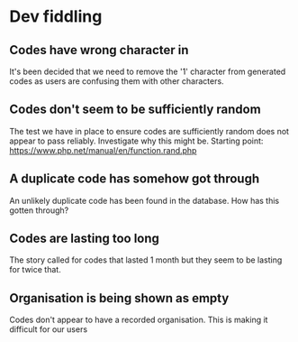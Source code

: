 # Dev fiddling

## Codes have wrong character in
It's been decided that we need to remove the '1' character from generated codes as users are confusing them with 
other characters.

## Codes don't seem to be sufficiently random
The test we have in place to ensure codes are sufficiently random does not appear to pass reliably. Investigate why
this might be. Starting point: https://www.php.net/manual/en/function.rand.php

## A duplicate code has somehow got through
An unlikely duplicate code has been found in the database. How has this gotten through?

## Codes are lasting too long
The story called for codes that lasted 1 month but they seem to be lasting for twice that.

## Organisation is being shown as empty
Codes don't appear to have a recorded organisation. This is making it difficult for our users
